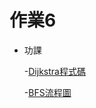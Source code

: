 # 作業6
 * 功課
 
      -[Dijkstra程式碼](https://github.com/jacob13jacob13/myself-/blob/master/HW6/Dijkstra_06170121.py)
      
      -[BFS流程圖](https://github.com/jacob13jacob13/myself-/blob/master/HW5/BFS%E5%AD%B8%E7%BF%92%E6%AD%B7%E7%A8%8B%E3%80%81%E6%B5%81%E7%A8%8B%E5%9C%96.ipynb.pdf)
      
     
